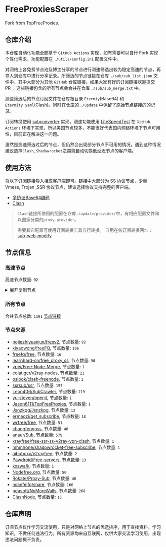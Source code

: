 # FreeProxiesScraper

Fork from TopFreeProxies.

## 仓库介绍
本仓库自动化功能全部基于 `GitHub Actions` 实现，如有需要可以自行 Fork 实现个性化需求，功能配置在 `./utils/config.ini` 配置文件中。

对网络上各免费节点池及博主分享的节点进行测速筛选出较为稳定高速的节点，再导入到仓库中进行分享记录。所筛选的节点链接在仓库 `./sub/sub_list.json` 文件中，其中大部分为其他 `GitHub` 仓库链接，如果大家有好的订阅链接欢迎提交 PR ，这些链接包含的所有节点会合并在仓库 `./sub/sub_merge.txt` 中。

测速筛选后的节点订阅文件在仓库根目录 `Eterniy`(Base64) 和 `Eternity.yaml`(Clash)。同时在仓库的 `./update` 中保留了原始节点链接的的记录。

订阅转换使用 [subconverter](https://github.com/tindy2013/subconverter) 实现，测速功能使用 [LiteSpeedTest](https://github.com/xxf098/LiteSpeedTest) 在 `GitHub Actions` 环境下实现，所以美国节点较多，不能很好代表国内网络环境下节点可用性，目前正在解决这一问题。

虽然是测速筛选过后的节点，但仍然会出现部分节点不可用的情况，遇到这种情况建议选择`Clash`, `Shadowrocket`之类能自动切换低延迟节点的客户端。

## 使用方法
将以下订阅链接导入相应客户端即可。链接中大部分为 SS 协议节点，少量 Vmess, Trojan ,SSR 协议节点，建议选择协议支持完整的客户端。

- [多协议Base64编码](https://raw.githubusercontent.com/caijh/FreeProxiesScraper/master/Eternity)
- [Clash](https://raw.githubusercontent.com/caijh/FreeProxiesScraper/master/Eternity.yaml)

>`Clash`链接所使用的配置在仓库`./update/provider/`中，有相应配置文件和以国家分类的`proxy-provider`。
>
>需要其它配置可使用订阅转换工具自行转换。
>自用在线订阅转换网址：[sub-web-modify](https://sub.v1.mk/)

## 节点信息
### 高速节点
高速节点数量: `92`
<details>
  <summary>展开复制节点</summary>

    vmess://eyJ2IjoiMiIsInBzIjoi8J+Hr/Cfh7UgZ2l0aHViLmNvbS9mcmVlZnEgLSDml6XmnKzkuJzkuqzpg71BbWF6b27mlbDmja7kuK3lv4MgOSIsImFkZCI6ImpwNi5saWFucGkueHl6IiwicG9ydCI6IjIzMjM0IiwidHlwZSI6Im5vbmUiLCJpZCI6IjkyNjlmYjk3LTRmYTgtNDcyYS05ZTc3LTc2YjZhNjQxMTQyYSIsImFpZCI6IjAiLCJuZXQiOiJ0Y3AiLCJwYXRoIjoiLyIsImhvc3QiOiJqcDYubGlhbnBpLnh5eiIsInRscyI6IiJ9
    ss://YWVzLTI1Ni1jZmI6YW1hem9uc2tyMDU@18.139.111.243:443#%F0%9F%87%B8%F0%9F%87%AC%2013%7C%F0%9F%87%B8%F0%9F%87%AC%20%E7%8B%AE%E5%9F%8E%E7%89%B9%E6%AE%8A%7C%40ripaojiedian
    vmess://eyJ2IjoiMiIsInBzIjoi8J+HrfCfh7Ag6aaZ5rivXzEwMjYxMTAxMCIsImFkZCI6IjguMjE4LjE4MS4xODkiLCJwb3J0IjoiODAiLCJ0eXBlIjoibm9uZSIsImlkIjoiZWZjYjdkN2MtYzU4Mi00NmY1LWVlZmYtMGU1NTMzNDI1MjhkIiwiYWlkIjoiMCIsIm5ldCI6IndzIiwicGF0aCI6Ii90Z0Boa2FhMCIsImhvc3QiOiJici5neS55b3V4dWFuLTEuNjY2ODg4ODgueHl6IiwidGxzIjoiIn0=
    vmess://eyJ2IjoiMiIsInBzIjoi8J+HrfCfh7Ag6aaZ5rivXzEwMjYxMTEwMSIsImFkZCI6IjQ3LjU3LjE0LjEiLCJwb3J0IjoiODAiLCJ0eXBlIjoibm9uZSIsImlkIjoiZWZjYjdkN2MtYzU4Mi00NmY1LWVlZmYtMGU1NTMzNDI1MjhkIiwiYWlkIjoiMCIsIm5ldCI6IndzIiwicGF0aCI6Ii90Z0Boa2FhMCIsImhvc3QiOiJici5neS55b3V4dWFuLTEuNjY2ODg4ODgueHl6IiwidGxzIjoiIn0=
    vmess://eyJ2IjoiMiIsInBzIjoi8J+HrfCfh7Ag6aaZ5rivXzEwMjYxMTA5OCIsImFkZCI6IjguMjEwLjE1MS42OSIsInBvcnQiOiI4MCIsInR5cGUiOiJub25lIiwiaWQiOiJlZmNiN2Q3Yy1jNTgyLTQ2ZjUtZWVmZi0wZTU1MzM0MjUyOGQiLCJhaWQiOiIwIiwibmV0Ijoid3MiLCJwYXRoIjoiL3RnQGhrYWEwIiwiaG9zdCI6ImJyLmd5LnlvdXh1YW4tMS42NjY4ODg4OC54eXoiLCJ0bHMiOiIifQ==
    vmess://eyJ2IjoiMiIsInBzIjoi8J+HrfCfh7Ag6aaZ5rivXzEwMjYxMTA5OSIsImFkZCI6IjQ3LjI0My4xNjIuNDkiLCJwb3J0IjoiODAiLCJ0eXBlIjoibm9uZSIsImlkIjoiZWZjYjdkN2MtYzU4Mi00NmY1LWVlZmYtMGU1NTMzNDI1MjhkIiwiYWlkIjoiMCIsIm5ldCI6IndzIiwicGF0aCI6Ii90Z0Boa2FhMCIsImhvc3QiOiJici5neS55b3V4dWFuLTEuNjY2ODg4ODgueHl6IiwidGxzIjoiIn0=
    vmess://eyJ2IjoiMiIsInBzIjoi8J+HrfCfh7Ag6aaZ5rivXzEwMjYxMTA5NiIsImFkZCI6IjguMjE4LjE0Mi4yNTMiLCJwb3J0IjoiODAiLCJ0eXBlIjoibm9uZSIsImlkIjoiZWZjYjdkN2MtYzU4Mi00NmY1LWVlZmYtMGU1NTMzNDI1MjhkIiwiYWlkIjoiMCIsIm5ldCI6IndzIiwicGF0aCI6Ii90Z0Boa2FhMCIsImhvc3QiOiJici5neS55b3V4dWFuLTEuNjY2ODg4ODgueHl6IiwidGxzIjoiIn0=
    vmess://eyJ2IjoiMiIsInBzIjoi8J+HuPCfh6wgMTd88J+HuPCfh6xfU0df5paw5Yqg5Z2hXzNf55Sx5b+r5Zi056eR5oqA5o+Q5L6bO2trenVpLmNvbTMiLCJhZGQiOiI4LjIyMi4yMzYuMjI5IiwicG9ydCI6IjgwIiwidHlwZSI6Im5vbmUiLCJpZCI6ImVmY2I3ZDdjLWM1ODItNDZmNS1lZWZmLTBlNTUzMzQyNTI4ZCIsImFpZCI6IjAiLCJuZXQiOiJ3cyIsInBhdGgiOiIvdGdAaGthYTAiLCJob3N0IjoiYnIuZ3kueW91eHVhbi0xLjY2Njg4ODg4Lnh5eiIsInRscyI6IiJ9
    vmess://eyJ2IjoiMiIsInBzIjoi8J+HrfCfh7Ag6aaZ5rivXzEwMjYxMTA5NyIsImFkZCI6IjguMjE4LjEyNy4yNDkiLCJwb3J0IjoiODAiLCJ0eXBlIjoibm9uZSIsImlkIjoiZWZjYjdkN2MtYzU4Mi00NmY1LWVlZmYtMGU1NTMzNDI1MjhkIiwiYWlkIjoiMCIsIm5ldCI6IndzIiwicGF0aCI6Ii90Z0Boa2FhMCIsImhvc3QiOiJici5neS55b3V4dWFuLTEuNjY2ODg4ODgueHl6IiwidGxzIjoiIn0=
    vmess://eyJ2IjoiMiIsInBzIjoi8J+HrfCfh7Ag6aaZ5rivXzEwMjYxMTEwMiIsImFkZCI6IjE1Ni41OS4xNTMuNzMiLCJwb3J0IjoiODAiLCJ0eXBlIjoibm9uZSIsImlkIjoiZWZjYjdkN2MtYzU4Mi00NmY1LWVlZmYtMGU1NTMzNDI1MjhkIiwiYWlkIjoiMCIsIm5ldCI6IndzIiwicGF0aCI6Ii90Z0Boa2FhMCIsImhvc3QiOiJici5neS55b3V4dWFuLTEuNjY2ODg4ODgueHl6IiwidGxzIjoiIn0=
    ss://YWVzLTEyOC1nY206ZWQ1MzI1MWQtODNlYi00M2ZhLTk0MzktYjFiYzQ1YmY3Y2Ez@cdn.alibaba-kunlun.com:14107#%F0%9F%87%A8%F0%9F%87%B3%20Relay%20%F0%9F%87%B9%F0%9F%87%BC%20Taiwan%28ChatGPT%29%2033%20TG%40SSRSUB
    ss://Y2hhY2hhMjAtaWV0Zi1wb2x5MTMwNTo3MjgyMjliOS0xNjRlLTQ1Y2ItYmZiMy04OTZiM2EwNTZhMTg@node01.gde52px1vwf5q6301fxn.catapi.management:10010#%F0%9F%87%A8%F0%9F%87%B3%20Relay%20%F0%9F%87%B9%F0%9F%87%BC%20Taiwan%28ChatGPT%29%2011%20TG%40SSRSUB
    ss://YWVzLTEyOC1nY206YzE3YTEwMGMtYzgxNi00N2E5LTljYzYtYWIwNmFhY2MxMWI3@tw2.linghun3.xyz:40005#%F0%9F%87%A8%F0%9F%87%B3%20Relay%20%F0%9F%87%B9%F0%9F%87%BC%20Taiwan%28ChatGPT%29%2016%20TG%40SSRSUB
    ss://YWVzLTEyOC1nY206YzE3YTEwMGMtYzgxNi00N2E5LTljYzYtYWIwNmFhY2MxMWI3@tw1.linghun3.xyz:40004#%F0%9F%87%A8%F0%9F%87%B3%20Relay%20%F0%9F%87%B9%F0%9F%87%BC%20Taiwan%28ChatGPT%29%2017%20TG%40SSRSUB
    ss://Y2hhY2hhMjAtaWV0Zi1wb2x5MTMwNTpkNWRkMzcxYy0xMWRiLTRjZmItYjQ1OC0wNzJmMGZiZDBlMTg@assets.flareai.site:15343#%F0%9F%87%A8%F0%9F%87%B3%20Relay%20%F0%9F%87%B9%F0%9F%87%BC%20Taiwan%28ChatGPT%29%2004%20TG%40SSRSUB
    ss://Y2hhY2hhMjAtaWV0Zi1wb2x5MTMwNTpiNmJmOGYxMi03MmQ4LTQ3MGUtOWJlYS05NTQ1N2ZkMjQ5NDk@api-wx-4.rancho.gay:50110#%F0%9F%87%A8%F0%9F%87%B3%20Relay%20%F0%9F%87%B9%F0%9F%87%BC%20Taiwan%28ChatGPT%29%2035%20TG%40SSRSUB
    ss://Y2hhY2hhMjAtaWV0Zi1wb2x5MTMwNTpkNWRkMzcxYy0xMWRiLTRjZmItYjQ1OC0wNzJmMGZiZDBlMTg@catlog.flareai.science:15543#%F0%9F%87%AD%F0%9F%87%B0%20Relay%20%F0%9F%87%AD%F0%9F%87%B0%20Hong%20Kong%2003%20TG%40SSRSUB
    ss://YWVzLTEyOC1nY206ZGU0Njc3NjgtODU0MC00M2RlLTg4YTQtNzI5OWEyYmJlYWVj@03.xn--8fr22cd4k1m9c.cn:44521#%F0%9F%87%AD%F0%9F%87%B0%20Relay%20%F0%9F%87%AD%F0%9F%87%B0%20Hong%20Kong%2048%20TG%40SSRSUB
    ss://YWVzLTI1Ni1nY206YmIwZjE1NjgtNGNiMy00OTBkLTgyYzQtZjY1NDQ1NWNkMDdj@gzdx.jcnode.top:40002#%F0%9F%87%AD%F0%9F%87%B0%20Relay%20%F0%9F%87%AD%F0%9F%87%B0%20Hong%20Kong%2053%20TG%40SSRSUB
    ss://Y2hhY2hhMjAtaWV0Zi1wb2x5MTMwNTpmZDZiMDMxZS03YjM1LTQ3MTYtOGU1My0wNjBjNzU1YjUyNTk@zjcu.lele233.top:26111#%F0%9F%87%AD%F0%9F%87%B0%20Relay%20%F0%9F%87%AD%F0%9F%87%B0%20Hong%20Kong%28ChatGPT%29%2006%20TG%40SSRSUB
    ss://YWVzLTI1Ni1nY206YzE3YTEwMGMtYzgxNi00N2E5LTljYzYtYWIwNmFhY2MxMWI3@hk3.linghun3.xyz:40002#%F0%9F%87%AD%F0%9F%87%B0%20Relay%20%F0%9F%87%AD%F0%9F%87%B0%20Hong%20Kong%28ChatGPT%29%2026%20TG%40SSRSUB
    ss://Y2hhY2hhMjAtaWV0Zi1wb2x5MTMwNTowOGMwMDQxZS0xMDVlLTQzYjctOTYyNy1iMjhlOGY2MmZkMDA@gdcm.v-too.cloud:37532#%F0%9F%87%AF%F0%9F%87%B5%20Relay%20%F0%9F%87%AF%F0%9F%87%B5%20Japan%2001%20TG%40SSRSUB
    ss://Y2hhY2hhMjAtaWV0Zi1wb2x5MTMwNTpmNGVmNzU3YS0zZDBjLTQxMjYtYjQwOS03Njc1ZjdkYThhNmM@zf.678889.xyz:44012#%F0%9F%87%AF%F0%9F%87%B5%20Relay%20%F0%9F%87%AF%F0%9F%87%B5%20Japan%2010%20TG%40SSRSUB
    ss://YWVzLTEyOC1nY206NjY1MmE1MTctMzZkYS00ZGI0LTk2MDctMzI2YzJkYjlhYTcw@piniasg01.abbblog.xyz:37908#%F0%9F%87%B8%F0%9F%87%AC%20Relay%20%F0%9F%87%B8%F0%9F%87%AC%20Singapore%2001%20TG%40SSRSUB
    ss://YWVzLTEyOC1nY206YzE3YTEwMGMtYzgxNi00N2E5LTljYzYtYWIwNmFhY2MxMWI3@sg2.linghun3.xyz:40009#%F0%9F%87%B8%F0%9F%87%AC%20Relay%20%F0%9F%87%B8%F0%9F%87%AC%20Singapore%28ChatGPT%29%2019%20TG%40SSRSUB
    trojan://c39d5e05-3d06-317e-b5ca-e2f71b661570@azhj.xifasd.top:20767?allowInsecure=0&sni=ssl.ssl12.xyz#%F0%9F%87%A8%F0%9F%87%B3%20Relay%20%F0%9F%87%B9%F0%9F%87%BC%20Taiwan%28ChatGPT%29%2002%20TG%40SSRSUB
    trojan://bd1f1b56-631b-308e-9f48-ec4a1d97aeaf@gg.xn--gmqa02ag57d.com:36821?allowInsecure=0&sni=z262.hongkongnode.top#%F0%9F%87%A8%F0%9F%87%B3%20Relay%20%F0%9F%87%B9%F0%9F%87%BC%20Taiwan%28ChatGPT%29%2023%20TG%40SSRSUB
    trojan://2dbe179f-47b2-46e9-bf58-bd7f68c491a3@a006.zhuan99.men:10006?allowInsecure=0&sni=zhu.99ton.men#%F0%9F%87%A8%F0%9F%87%B3%20Relay%20%F0%9F%87%B9%F0%9F%87%BC%20Taiwan%28ChatGPT%29%2024%20TG%40SSRSUB
    trojan://6d9d7c53-3dcd-43bf-b60c-cac077817077@805tw.ljydw.top:443?allowInsecure=0&sni=805tw.ljydw.top#%F0%9F%87%A8%F0%9F%87%B3%20Taiwan%28ChatGPT%29%2009%20TG%40SSRSUB
    trojan://6d9d7c53-3dcd-43bf-b60c-cac077817077@0309tw.ljydw.top:443?allowInsecure=0&sni=0309tw.ljydw.top#%F0%9F%87%A8%F0%9F%87%B3%20Taiwan%28ChatGPT%29%2010%20TG%40SSRSUB
    trojan://6d9d7c53-3dcd-43bf-b60c-cac077817077@419tw.ljydw.top:443?allowInsecure=0&sni=419tw.ljydw.top#%F0%9F%87%A8%F0%9F%87%B3%20Taiwan%28ChatGPT%29%2022%20TG%40SSRSUB
    trojan://6d9d7c53-3dcd-43bf-b60c-cac077817077@625tw.ljydw.top:80?allowInsecure=0&sni=625tw.ljydw.top#%F0%9F%87%A8%F0%9F%87%B3%20Taiwan%28ChatGPT%29%2029%20TG%40SSRSUB
    trojan://a21e5380-7711-4c6d-af44-e6210e5436af@hk19.microsoftjs.top:443?allowInsecure=0#%F0%9F%87%AD%F0%9F%87%B0%20Hong%20Kong%2001%20TG%40SSRSUB
    trojan://be8b8f45-a290-4405-8699-ffeb07f3ee24@16.162.44.241:443?allowInsecure=0&sni=16-163-218-240.nhost.00cdn.com#%F0%9F%87%AD%F0%9F%87%B0%20Hong%20Kong%2005%20TG%40SSRSUB
    trojan://2dbe179f-47b2-46e9-bf58-bd7f68c491a3@a017.zhuan99.men:10017?allowInsecure=0&sni=zhu.99ton.men#%F0%9F%87%AD%F0%9F%87%B0%20Relay%20%F0%9F%87%AD%F0%9F%87%B0%20Hong%20Kong%2029%20TG%40SSRSUB
    trojan://2dbe179f-47b2-46e9-bf58-bd7f68c491a3@a001.zhuan99.men:10001?allowInsecure=0&sni=zhu.99ton.men#%F0%9F%87%AD%F0%9F%87%B0%20Relay%20%F0%9F%87%AD%F0%9F%87%B0%20Hong%20Kong%2032%20TG%40SSRSUB
    trojan://2dbe179f-47b2-46e9-bf58-bd7f68c491a3@a015.zhuan99.men:10015?allowInsecure=0&sni=zhu.99ton.men#%F0%9F%87%AD%F0%9F%87%B0%20Relay%20%F0%9F%87%AD%F0%9F%87%B0%20Hong%20Kong%2045%20TG%40SSRSUB
    trojan://6d9d7c53-3dcd-43bf-b60c-cac077817077@330hk02.ljydw.top:14433?allowInsecure=0&sni=330hk02.ljydw.top#%F0%9F%87%B8%F0%9F%87%AC%20Singapore%2006%20TG%40SSRSUB
    trojan://6d9d7c53-3dcd-43bf-b60c-cac077817077@330sg01.ljydw.top:14439?allowInsecure=0&sni=330sg01.ljydw.top#%F0%9F%87%B8%F0%9F%87%AC%20Singapore%2048%20TG%40SSRSUB
    vmess://eyJ2IjoiMiIsInBzIjoi8J+HuPCfh6wg5paw5Yqg5Z2hXzEwMjYxMTAwNCIsImFkZCI6IjE0Ni4xOTAuMTA0LjY3IiwicG9ydCI6IjE4MTU0IiwidHlwZSI6Im5vbmUiLCJpZCI6IjI0YzNmNWUyLTdiNmEtNDZmMS04MjFmLTI0NDlmNDhiZmJlMyIsImFpZCI6IjAiLCJuZXQiOiJ3cyIsInBhdGgiOiIvIiwiaG9zdCI6IiIsInRscyI6IiJ9
    vmess://eyJ2IjoiMiIsInBzIjoi8J+HuPCfh6wg5paw5Yqg5Z2hXzEwMjYxMTA5MSIsImFkZCI6IjE4LjE0MS4xOTIuMTY1IiwicG9ydCI6IjE1OTE2IiwidHlwZSI6Im5vbmUiLCJpZCI6ImI3YWY3OGQxLTE2NjYtNGYyMC1mZGEwLTA5YjYwMjE5ZTY5OCIsImFpZCI6IjAiLCJuZXQiOiJ3cyIsInBhdGgiOiIvIiwiaG9zdCI6IiIsInRscyI6IiJ9
    vmess://eyJ2IjoiMiIsInBzIjoi8J+HsPCfh7cg576O5Zu9LXZtZXNzLWFtZGtyLnB0dXUubWw0NDMt6KKr5aKZLeS4rei9rDE0Ni41Ni45Ni43NS3op6PplIHpn6nlm73lnLDljLpORumdnuiHquWItuWJpyIsImFkZCI6ImFtZGtyLnB0dXUubWwiLCJwb3J0IjoiNDQzIiwidHlwZSI6Im5vbmUiLCJpZCI6ImUyY2RjMzA1LWRkYTctNDY1ZS1iNjc1LWJhMDQ2OGQyYThiMyIsImFpZCI6IjQiLCJuZXQiOiJ3cyIsInBhdGgiOiIvOTg3IiwiaG9zdCI6ImFtZGtyLnB0dXUubWwiLCJ0bHMiOiJ0bHMifQ==
    vmess://eyJ2IjoiMiIsInBzIjoi8J+HsPCfh7cg576O5Zu9LXZtZXNzLWFtZGtyLnB0dXUuZ2E0NDMt6KKr5aKZLeS4rei9rDE1Mi42OS4yMjkuMjIyLeino+mUgemfqeWbveWcsOWMuk5G6Z2e6Ieq5Yi25YmnIiwiYWRkIjoiYW1ka3IucHR1dS5nYSIsInBvcnQiOiI0NDMiLCJ0eXBlIjoibm9uZSIsImlkIjoiYTYxMmI2N2YtYTc5Yi00YTcxLWE4MmItYTQ2OTA2NzUyMDIzIiwiYWlkIjoiNCIsIm5ldCI6IndzIiwicGF0aCI6Ii80MDgiLCJob3N0IjoiYW1ka3IucHR1dS5nYSIsInRscyI6InRscyJ9
    vmess://eyJ2IjoiMiIsInBzIjoi8J+Hr/Cfh7Ug576O5Zu9LXZtZXNzLWpwYW1kLmZpbmV5b28ubWw0NDMt6KKr5aKZLeS4rei9rDEzOC4yLjMzLjEwMi3op6PplIHml6XmnKzlnLDljLpORumdnuiHquWItuWJpyIsImFkZCI6ImpwYW1kLmZpbmV5b28ubWwiLCJwb3J0IjoiNDQzIiwidHlwZSI6Im5vbmUiLCJpZCI6IjM1ZTVlMmVhLTEzNzItNDc0NS1kZmY4LWZiMmJkMTEwMTZjNCIsImFpZCI6IjQiLCJuZXQiOiJ3cyIsInBhdGgiOiIvMTIzIiwiaG9zdCI6ImpwYW1kLmZpbmV5b28ubWwiLCJ0bHMiOiJ0bHMifQ==
    vmess://eyJ2IjoiMiIsInBzIjoi8J+HuvCfh7gg576O5Zu9IDA1MSIsImFkZCI6ImNsb3VkY29uZWFhYS5nb3Jnb3JjaGlja2VuLm9uZSIsInBvcnQiOiI4NDQzIiwidHlwZSI6Im5vbmUiLCJpZCI6IjFjZWMxZWJjLWI0ODktNDc2OS1mMmQ5LWUwNzliNTgzMmE2MCIsImFpZCI6IjAiLCJuZXQiOiJ3cyIsInBhdGgiOiIvY2xvdWRjb25lYWFhIiwiaG9zdCI6ImNsb3VkY29uZWFhYS5nb3Jnb3JjaGlja2VuLm9uZSIsInRscyI6InRscyJ9
    vmess://eyJ2IjoiMiIsInBzIjoi8J+HuvCfh7ggX1VTX+e+juWbvV95dWnnp5HmioBfMTAyIiwiYWRkIjoiMTkyLjc0LjI0MS4yMTIiLCJwb3J0IjoiNDQzIiwidHlwZSI6Im5vbmUiLCJpZCI6IjQxODA0OGFmLWEyOTMtNGI5OS05YjBjLTk4Y2EzNTgwZGQyNCIsImFpZCI6IjY0IiwibmV0Ijoid3MiLCJwYXRoIjoiL3BhdGgvMTY5ODIzOTg4ODkxNCIsImhvc3QiOiJ3d3cuNjUzMDkzODQueHl6IiwidGxzIjoidGxzIn0=
    vmess://eyJ2IjoiMiIsInBzIjoi8J+HuvCfh7ggZ2l0aHViLmNvbS9mcmVlZnEgLSDnvo7lm73liqDliKnnpo/lsLzkuprlt57mtJvmnYnnn7bluIJTaGFya1RlY2jmlbDmja7kuK3lv4MgMSIsImFkZCI6IjEwNy4xNjcuMTYuODUiLCJwb3J0IjoiNDQzIiwidHlwZSI6Im5vbmUiLCJpZCI6Ijc2NDBhMWU3LTk3MDEtNDI4ZS1hNGIyLTE5YjNlN2RkNmY5ZiIsImFpZCI6IjY0IiwibmV0Ijoid3MiLCJwYXRoIjoiL3BhdGgvMDgwODIyMjcyOTE0IiwiaG9zdCI6Ind3dy41MTEwOTA1Ny54eXoiLCJ0bHMiOiJ0bHMifQ==
    vmess://eyJ2IjoiMiIsInBzIjoi8J+HqPCfh6Yg5Yqg5ou/5aSnIDE3MiIsImFkZCI6Im5vbW9yZS5oaWRlaXAudGsiLCJwb3J0IjoiODQ0MyIsInR5cGUiOiJub25lIiwiaWQiOiI4NzRhNjBjZC1mMDk5LTQ5OWEtOGFlZS1lNDYwNmNjZjNlODYiLCJhaWQiOiIwIiwibmV0Ijoid3MiLCJwYXRoIjoiLyIsImhvc3QiOiJub21vcmUuaGlkZWlwLnRrIiwidGxzIjoidGxzIn0=
    vmess://eyJ2IjoiMiIsInBzIjoi8J+HuvCfh7gg576O5Zu9XzEwMjYxMTAxMiIsImFkZCI6IjE3Mi42Ny4xMzEuMTUwIiwicG9ydCI6IjQ0MyIsInR5cGUiOiJub25lIiwiaWQiOiIwM2ZjYzYxOC1iOTNkLTY3OTYtNmFlZC04YTM4Yzk3NWQ1ODEiLCJhaWQiOiIxIiwibmV0Ijoid3MiLCJwYXRoIjoibGlua3Z3cyIsImhvc3QiOiJvbGl2LmJlYXV0eSIsInRscyI6InRscyJ9
    vmess://eyJ2IjoiMiIsInBzIjoi8J+HuvCfh7gg576O5Zu9XzEwMjYxMTI1MiIsImFkZCI6IjE3Mi42Ny4yMjkuMzYiLCJwb3J0IjoiMjA4NiIsInR5cGUiOiJub25lIiwiaWQiOiI1OGZlMTU0Mi01MjkwLTQwYWQtODE1YS03NzcwN2E4MWFmZTUiLCJhaWQiOiIwIiwibmV0Ijoid3MiLCJwYXRoIjoiL0lPZWJoTE1obDFDVGJGSGJMOTVteWZSWDIiLCJob3N0IjoiY2E2LnRlaG1lMTAwLmZ1biIsInRscyI6IiJ9
    vmess://eyJ2IjoiMiIsInBzIjoi8J+HuvCfh7gg576O5Zu9XzEwMjYxMTI1NCIsImFkZCI6IjE3Mi42Ny4yMjkuMTkiLCJwb3J0IjoiMjA4NiIsInR5cGUiOiJub25lIiwiaWQiOiI1OGZlMTU0Mi01MjkwLTQwYWQtODE1YS03NzcwN2E4MWFmZTUiLCJhaWQiOiIwIiwibmV0Ijoid3MiLCJwYXRoIjoiL0lPZWJoTE1obDFDVGJGSGJMOTVteWZSWDIiLCJob3N0IjoiY2E2LnRlaG1lMTAwLmZ1biIsInRscyI6IiJ9
    vmess://eyJ2IjoiMiIsInBzIjoi8J+HuvCfh7gg576O5Zu9XzEwMjYxMTcyNSIsImFkZCI6IjE3Mi42Ny4yMjkuMjQiLCJwb3J0IjoiODg4MCIsInR5cGUiOiJub25lIiwiaWQiOiI2MTdjOWJjNC00MTE2LTQxYzYtOTllMC1hY2U0OWEzOGZjZGIiLCJhaWQiOiIwIiwibmV0Ijoid3MiLCJwYXRoIjoiL0pudjhWaVpPVVZnaWpqT2gwcDV1R2pIblhJaVkiLCJob3N0IjoiZnI3LnRlaG1lMTAwLmZ1biIsInRscyI6IiJ9
    vmess://eyJ2IjoiMiIsInBzIjoi8J+HuvCfh7gg576O5Zu9IDEwOSIsImFkZCI6Im4xNjk3NzY1NzcyLml6d2h2YW4uY24iLCJwb3J0IjoiNDQzIiwidHlwZSI6Im5vbmUiLCJpZCI6ImJhOTg0Njc4LWNhODEtNDQ0My1hOWRhLTU4YWRlYTQzZDViMCIsImFpZCI6IjAiLCJuZXQiOiJ3cyIsInBhdGgiOiIvIiwiaG9zdCI6Im4xNjk3NzY1NzcyLml6d2h2YW4uY24iLCJ0bHMiOiJ0bHMifQ==
    vmess://eyJ2IjoiMiIsInBzIjoi8J+HuvCfh7ggZ2l0aHViLmNvbS9mcmVlZnEgLSDnvo7lm71DbG91ZEZsYXJl5YWs5Y+4Q0RO6IqC54K5IDYiLCJhZGQiOiJ3d3cuc3BlZWR0ZXN0Lm5ldCIsInBvcnQiOiI4MCIsInR5cGUiOiJub25lIiwiaWQiOiJiZjc1MTA4ZS03YmVjLTRmZTAtOGRiOS0zZDQ5ODVkZDNiZDYiLCJhaWQiOiIwIiwibmV0Ijoid3MiLCJwYXRoIjoiLyIsImhvc3QiOiJpdDEueHYycmF5Lm5ldCIsInRscyI6IiJ9
    vmess://eyJ2IjoiMiIsInBzIjoi8J+HuvCfh7gg576O5Zu9XzEwMjYxMTI0OCIsImFkZCI6IjE3Mi42Ny4yMjkuMjgiLCJwb3J0IjoiODg4MCIsInR5cGUiOiJub25lIiwiaWQiOiI2MTdjOWJjNC00MTE2LTQxYzYtOTllMC1hY2U0OWEzOGZjZGIiLCJhaWQiOiIwIiwibmV0Ijoid3MiLCJwYXRoIjoiL0pudjhWaVpPVVZnaWpqT2gwcDV1R2pIblhJaVkiLCJob3N0IjoiZnI3LnRlaG1lMTAwLmZ1biIsInRscyI6IiJ9
    vmess://eyJ2IjoiMiIsInBzIjoi8J+HuvCfh7ggZ2l0aHViLmNvbS9mcmVlZnEgLSDnvo7lm71DbG91ZEZsYXJl5YWs5Y+4Q0RO6IqC54K5IDExIiwiYWRkIjoid3d3LnNwZWVkdGVzdC5uZXQiLCJwb3J0IjoiODAiLCJ0eXBlIjoibm9uZSIsImlkIjoiNjI1MTVhZjItMWRkOS00NjdiLTlkZDMtNzc0YWJlZmI2YTYyIiwiYWlkIjoiMCIsIm5ldCI6IndzIiwicGF0aCI6Ii8iLCJob3N0IjoiaHUxLnh2MnJheS5uZXQiLCJ0bHMiOiIifQ==
    trojan://5816b222-ee1d-4186-ac54-867c9db12842@172.232.148.56:443?allowInsecure=1&sni=sourceforge.net#%F0%9F%87%BA%F0%9F%87%B8%20%E7%BE%8E%E5%9B%BD_1025370
    vmess://eyJ2IjoiMiIsInBzIjoi8J+HuvCfh7gg576O5Zu9XzEwMjYxMTA2NyIsImFkZCI6InlobnNiMy5zaGFiaWppY2hhbmcuY29tIiwicG9ydCI6IjgwIiwidHlwZSI6Im5vbmUiLCJpZCI6ImM0NTg2OTVkLTY5MDgtNDVjMy05NTEyLWUwYzQ2NDE4NDU0YyIsImFpZCI6IjAiLCJuZXQiOiJ3cyIsInBhdGgiOiIvIiwiaG9zdCI6InlobnNiMy5zaGFiaWppY2hhbmcuY29tIiwidGxzIjoiIn0=
    ss://YWVzLTI1Ni1jZmI6ZjhmN2FDemNQS2JzRjhwMw@185.47.255.219:989#%F0%9F%87%BA%F0%9F%87%B8%2013%7C%F0%9F%87%BA%F0%9F%87%B8%20%E7%BE%8E%E5%9B%BD1%7C%40ripaojiedian
    vmess://eyJ2IjoiMiIsInBzIjoi8J+HqPCfh6Yg5Yqg5ou/5aSnIDIwOCIsImFkZCI6IjEwNC4yMS44NC42MCIsInBvcnQiOiI4NDQzIiwidHlwZSI6Im5vbmUiLCJpZCI6Ijg2NTg5N2FkLThkMDctNDAyMS1iN2MzLWQ4ZWI0YTI5ZWU4ZCIsImFpZCI6IjAiLCJuZXQiOiJ3cyIsInBhdGgiOiIveHRzbW9sIiwiaG9zdCI6ImJyY2YuZHVhYW9wZWQueHl6IiwidGxzIjoidGxzIn0=
    vmess://eyJ2IjoiMiIsInBzIjoi8J+HuvCfh7gg576O5Zu9XzEwMjYxMTExNDgiLCJhZGQiOiI1MS44MS4yMDEuMTQ4IiwicG9ydCI6Ijg4ODAiLCJ0eXBlIjoibm9uZSIsImlkIjoiMWIyYzFjYjQtNTVjYS00NWYwLWI2NjctMTE5ZTM5NWUxODE2IiwiYWlkIjoiMCIsIm5ldCI6IndzIiwicGF0aCI6Ii9hcGkvdjMvZG93bmxvYWQuZ2V0RmlsZSIsImhvc3QiOiIiLCJ0bHMiOiIifQ==
    vmess://eyJ2IjoiMiIsInBzIjoi8J+HuvCfh7ggVjAxMC0tVVMt5LuY6LS55o6o6I2QZGxqLnRmL3NzcnN1YiIsImFkZCI6InNpbmdhcG9yZS5jb20iLCJwb3J0IjoiODA4MCIsInR5cGUiOiJub25lIiwiaWQiOiJkM2Y4MzBhMi0yMDVhLTRiYmEtYTdjYS01ZTg3ODk5YWMwNGQiLCJhaWQiOiIwIiwibmV0Ijoid3MiLCJwYXRoIjoiL2FwaS92My9kb3dubG9hZC5nZXRGaWxlIiwiaG9zdCI6InNzcnN1Yi52MDAyLnNzcnN1Yi5jb20iLCJ0bHMiOiIifQ==
    vmess://eyJ2IjoiMiIsInBzIjoi8J+HuvCfh7ggVjAxMS0tVVMt5LuY6LS55o6o6I2QZGxqLnRmL3NzcnN1YiIsImFkZCI6Im5zMS52Mi12aXAuZnVuIiwicG9ydCI6IjgwODAiLCJ0eXBlIjoibm9uZSIsImlkIjoiZDNmODMwYTItMjA1YS00YmJhLWE3Y2EtNWU4Nzg5OWFjMDRkIiwiYWlkIjoiMCIsIm5ldCI6IndzIiwicGF0aCI6Ii9hcGkvdjMvZG93bmxvYWQuZ2V0RmlsZSIsImhvc3QiOiJzc3JzdWIudjAwMi5zc3JzdWIuY29tIiwidGxzIjoiIn0=
    vmess://eyJ2IjoiMiIsInBzIjoi8J+HuvCfh7ggVjAxMi0tVVMt5LuY6LS55o6o6I2QZGxqLnRmL3NzcnN1YiIsImFkZCI6ImNmLWx0LnNoYXJlY2VudHJlLm9ubGluZSIsInBvcnQiOiI4MDgwIiwidHlwZSI6Im5vbmUiLCJpZCI6ImQzZjgzMGEyLTIwNWEtNGJiYS1hN2NhLTVlODc4OTlhYzA0ZCIsImFpZCI6IjAiLCJuZXQiOiJ3cyIsInBhdGgiOiIvYXBpL3YzL2Rvd25sb2FkLmdldEZpbGUiLCJob3N0Ijoic3Nyc3ViLnYwMDIuc3Nyc3ViLmNvbSIsInRscyI6IiJ9
    vmess://eyJ2IjoiMiIsInBzIjoi8J+HuvCfh7ggVjAxNC0tVVMt5LuY6LS55o6o6I2QZGxqLnRmL3NzcnN1YiIsImFkZCI6Im5zMS52Mi12aXAuZnVuIiwicG9ydCI6IjgwODAiLCJ0eXBlIjoibm9uZSIsImlkIjoiZDNmODMwYTItMjA1YS00YmJhLWE3Y2EtNWU4Nzg5OWFjMDRkIiwiYWlkIjoiMCIsIm5ldCI6IndzIiwicGF0aCI6Ii9hcGkvdjMvZG93bmxvYWQuZ2V0RmlsZSIsImhvc3QiOiJzc3JzdWIudjAwMy5zc3JzdWIuY29tIiwidGxzIjoiIn0=
    vmess://eyJ2IjoiMiIsInBzIjoi8J+HuvCfh7ggVjAxNy0tVVMt5LuY6LS55o6o6I2QZGxqLnRmL3NzcnN1YiIsImFkZCI6Im5zMS52Mi12aXAuZnVuIiwicG9ydCI6IjgwODAiLCJ0eXBlIjoibm9uZSIsImlkIjoiZDNmODMwYTItMjA1YS00YmJhLWE3Y2EtNWU4Nzg5OWFjMDRkIiwiYWlkIjoiMCIsIm5ldCI6IndzIiwicGF0aCI6Ii9hcGkvdjMvZG93bmxvYWQuZ2V0RmlsZSIsImhvc3QiOiJzc3JzdWIudjAwNC5zc3JzdWIuY29tIiwidGxzIjoiIn0=
    vmess://eyJ2IjoiMiIsInBzIjoi8J+HuvCfh7ggVjAyNC0tVVMt5LuY6LS55o6o6I2QZGxqLnRmL3NzcnN1YiIsImFkZCI6ImNmLWx0LnNoYXJlY2VudHJlLm9ubGluZSIsInBvcnQiOiI4MDgwIiwidHlwZSI6Im5vbmUiLCJpZCI6ImQzZjgzMGEyLTIwNWEtNGJiYS1hN2NhLTVlODc4OTlhYzA0ZCIsImFpZCI6IjAiLCJuZXQiOiJ3cyIsInBhdGgiOiIvYXBpL3YzL2Rvd25sb2FkLmdldEZpbGUiLCJob3N0Ijoic3Nyc3ViLnYwMDYuc3Nyc3ViLmNvbSIsInRscyI6IiJ9
    vmess://eyJ2IjoiMiIsInBzIjoi5pyq55+lXzEwMjYxMTAwNSIsImFkZCI6IjE2Mi4xNTkuMjUwLjI0NiIsInBvcnQiOiI0NDMiLCJ0eXBlIjoibm9uZSIsImlkIjoiMTcyZGM2OWYtM2I0My00NDU3LThlZjgtZDU1NWIyZDM3ZjRhIiwiYWlkIjoiMCIsIm5ldCI6IndzIiwicGF0aCI6Ii9hSEZZQ2w0ekx0ZXBvMFl3S0hlUSIsImhvc3QiOiJzZXJ2aWNlNC5rYXJvcC5ob21lcyIsInRscyI6InRscyJ9
    vmess://eyJ2IjoiMiIsInBzIjoi5pyq55+lXzEwMjYxMTAxNiIsImFkZCI6IjEwNC4yMS4yNC4xNjgiLCJwb3J0IjoiODQ0MyIsInR5cGUiOiJub25lIiwiaWQiOiI4NzRhNjBjZC1mMDk5LTQ5OWEtOGFlZS1lNDYwNmNjZjNlODYiLCJhaWQiOiIwIiwibmV0Ijoid3MiLCJwYXRoIjoiLyIsImhvc3QiOiJub21vcmUuaGlkZWlwLnRrIiwidGxzIjoidGxzIn0=
    ss://YWVzLTI1Ni1jZmI6YW1hem9uc2tyMDU@18.143.182.115:443#%F0%9F%87%B8%F0%9F%87%AC%208%7C%F0%9F%87%B8%F0%9F%87%AC%20Singapore%2002%20%40nodpai
    vmess://eyJ2IjoiMiIsInBzIjoi8J+HqfCfh6og5b635Zu9XzEwMjYxMTAxMCIsImFkZCI6IjQ5LjEzLjExNS44IiwicG9ydCI6IjQ2ODE4IiwidHlwZSI6Im5vbmUiLCJpZCI6IjQyNzc2ZWQ2LWFhYzYtNGY5NC1kYWE1LWM2YmQxOThkMDliMiIsImFpZCI6IjAiLCJuZXQiOiJ3cyIsInBhdGgiOiIvdnBudjJyYXlzcGVlZCIsImhvc3QiOiIiLCJ0bHMiOiIifQ==
    trojan://a77ad20a55@91.209.70.106:443?allowInsecure=1&sni=ru1.connecton.surf#%F0%9F%87%B7%F0%9F%87%BA%20_RU_%E4%BF%84%E7%BD%97%E6%96%AF%E8%81%94%E9%82%A6_wmt10.26_199
    vmess://eyJ2IjoiMiIsInBzIjoi8J+HsvCfh74g6ams5p2l6KW/5LqaXzEwMjYxMTAwMiIsImFkZCI6Im15My5lbmNyeXB0ZWQubXkuaWQiLCJwb3J0IjoiODAiLCJ0eXBlIjoibm9uZSIsImlkIjoiNjVlMjQyODUtMWVlZC00MTdhLWE2OWEtOWVlMTgxOTI0ZTliIiwiYWlkIjoiMCIsIm5ldCI6IndzIiwicGF0aCI6Ii9wMUFaM0hwVkRRSHFPeVk0MFI5cWdnM0UiLCJob3N0IjoibXkzLmVuY3J5cHRlZC5teS5pZCIsInRscyI6IiJ9
    vmess://eyJ2IjoiMiIsInBzIjoi8J+HsvCfh74g6ams5p2l6KW/5LqaXzEwMjYxMTAwMyIsImFkZCI6Im15MS5lbmNyeXB0ZWQubXkuaWQiLCJwb3J0IjoiODAiLCJ0eXBlIjoibm9uZSIsImlkIjoiNThkMGU3ZjItOGJhNy00MTZkLTg0ZDUtNDNiMmU4MWQ4YTFkIiwiYWlkIjoiMCIsIm5ldCI6IndzIiwicGF0aCI6Ii9UNUtKRnFhRlI2Z3JyT1hmN1k4YVl6cVVhakIiLCJob3N0IjoibXkxLmVuY3J5cHRlZC5teS5pZCIsInRscyI6IiJ9
    vmess://eyJ2IjoiMiIsInBzIjoi8J+Ht/Cfh7og5L+E572X5pav6IGU6YKmXzEwMjYxMTAwMSIsImFkZCI6IjE5My4xODcuMTcyLjM5IiwicG9ydCI6IjMwNTIxIiwidHlwZSI6Im5vbmUiLCJpZCI6IjFhODgyNzNlLWYxMzMtNDdkMy04ZjlmLTI2YzdjNzBiZTIxMiIsImFpZCI6IjAiLCJuZXQiOiJ0Y3AiLCJwYXRoIjoiL1Q1S0pGcWFGUjZncnJPWGY3WThhWXpxVWFqQiIsImhvc3QiOiJteTEuZW5jcnlwdGVkLm15LmlkIiwidGxzIjoiIn0=
    trojan://telegram-id-privatevpns@13.50.161.93:22222?allowInsecure=0&sni=trj.rollingnext.co.uk#TR-TCP-TLS%20%F0%9F%87%B8%F0%9F%87%AA%20SE-13.50.161.9322222%20%F0%9F%93%A1%20PING-103.81-MS
    vmess://eyJ2IjoiMiIsInBzIjoi8J+HsvCfh74g6ams5p2l6KW/5LqaXzEwMjYxMTAwNCIsImFkZCI6Im15Mi5lbmNyeXB0ZWQubXkuaWQiLCJwb3J0IjoiODAiLCJ0eXBlIjoibm9uZSIsImlkIjoiM2ZlYWM3MmQtM2U1Zi00ZjJkLWE2MTYtZWZmNjY2YmMxYWQ2IiwiYWlkIjoiMCIsIm5ldCI6IndzIiwicGF0aCI6Ii9xcXpVTUV3ZGh4dUs2NTFGdHd5TlllMlFNdiIsImhvc3QiOiJteTIuZW5jcnlwdGVkLm15LmlkIiwidGxzIjoiIn0=
    vmess://eyJ2IjoiMiIsInBzIjoi5pyq55+lXzEwMjYxMTU0OCIsImFkZCI6ImJyY2YuZHVhYW9wZWQueHl6IiwicG9ydCI6Ijg0NDMiLCJ0eXBlIjoibm9uZSIsImlkIjoiODY1ODk3YWQtOGQwNy00MDIxLWI3YzMtZDhlYjRhMjllZThkIiwiYWlkIjoiMCIsIm5ldCI6IndzIiwicGF0aCI6Ii94dHNtb2wiLCJob3N0IjoiYnJjZi5kdWFhb3BlZC54eXoiLCJ0bHMiOiJ0bHMifQ==
    vmess://eyJ2IjoiMiIsInBzIjoi8J+HqPCfh7MgUmVsYXlf8J+HqPCfh7NDTi3wn4ew8J+HrUtIXzA1IHwxNC4wMk1iIiwiYWRkIjoiMTEyLjI5Ljk0LjIyIiwicG9ydCI6IjUzMzAwIiwidHlwZSI6Im5vbmUiLCJpZCI6IjQxODA0OGFmLWEyOTMtNGI5OS05YjBjLTk4Y2EzNTgwZGQyNCIsImFpZCI6IjY0IiwibmV0IjoidGNwIiwicGF0aCI6Ii94dHNtb2wiLCJob3N0IjoiYnJjZi5kdWFhb3BlZC54eXoiLCJ0bHMiOiIifQ==
    vmess://eyJ2IjoiMiIsInBzIjoi8J+HtfCfh60g6I+y5b6L5a6+XzEwMjYxMTAwMSIsImFkZCI6IjEwOS4yNDguMjUuNTkiLCJwb3J0IjoiMjkwNjQiLCJ0eXBlIjoibm9uZSIsImlkIjoiODk1ODQ0MGMtYWE4Ni00ZmYxLThlODgtNWM3YTA1MmQ1OTYxIiwiYWlkIjoiMCIsIm5ldCI6IndzIiwicGF0aCI6Ii9zcyIsImhvc3QiOiIxMDkuMjQ4LjI1LjU5IiwidGxzIjoiIn0=
    vmess://eyJ2IjoiMiIsInBzIjoi5pyq55+lXzEwMjYxMTE3NCIsImFkZCI6Ind3dy53aG8uaW50IiwicG9ydCI6IjgwIiwidHlwZSI6Im5vbmUiLCJpZCI6IjUyNzM2NTAzLTQ5YWEtNDcwNC1hZGEyLWQ3MDU5YTlmNjk3ZSIsImFpZCI6IjAiLCJuZXQiOiJ3cyIsInBhdGgiOiIvNTI3MzY1MDMtNDlhYS00NzA0LWFkYTItZDcwNTlhOWY2OTdlLXZtZXNzIiwiaG9zdCI6ImNjMi4xODA4LmNmIiwidGxzIjoiIn0=
    vmess://eyJ2IjoiMiIsInBzIjoi8J+HsvCfh74g6ams5p2l6KW/5LqaXzEwMjYxMTAwMSIsImFkZCI6Im15NC5lbmNyeXB0ZWQubXkuaWQiLCJwb3J0IjoiODAiLCJ0eXBlIjoibm9uZSIsImlkIjoiNTRmOWQ0ODktNDY3Ni00MDkwLWIyMWItYmI4NjYzM2I3NzAzIiwiYWlkIjoiMCIsIm5ldCI6IndzIiwicGF0aCI6Ii9DdmtybndaZjdrVVlzUW5oSGliakxjSyIsImhvc3QiOiJteTQuZW5jcnlwdGVkLm15LmlkIiwidGxzIjoiIn0=
    trojan://6d9d7c53-3dcd-43bf-b60c-cac077817077@805tw.ljydw.top:443?allowInsecure=0&sni=805tw.ljydw.top#%F0%9F%87%A8%F0%9F%87%B3%20Taiwan%28ChatGPT%29%2009%20TG%40SSRSUB%202
    ss://Y2hhY2hhMjAtaWV0Zi1wb2x5MTMwNTpkNWRkMzcxYy0xMWRiLTRjZmItYjQ1OC0wNzJmMGZiZDBlMTg@assets.flareai.site:15343#%F0%9F%87%A8%F0%9F%87%B3%20Relay%20%F0%9F%87%B9%F0%9F%87%BC%20Taiwan%28ChatGPT%29%2004%20TG%40SSRSUB%202
    ss://Y2hhY2hhMjAtaWV0Zi1wb2x5MTMwNTo3MjgyMjliOS0xNjRlLTQ1Y2ItYmZiMy04OTZiM2EwNTZhMTg@node01.gde52px1vwf5q6301fxn.catapi.management:10010#%F0%9F%87%A8%F0%9F%87%B3%20Relay%20%F0%9F%87%B9%F0%9F%87%BC%20Taiwan%28ChatGPT%29%2011%20TG%40SSRSUB%202
    ss://YWVzLTEyOC1nY206YzE3YTEwMGMtYzgxNi00N2E5LTljYzYtYWIwNmFhY2MxMWI3@tw2.linghun3.xyz:40005#%F0%9F%87%A8%F0%9F%87%B3%20Relay%20%F0%9F%87%B9%F0%9F%87%BC%20Taiwan%28ChatGPT%29%2016%20TG%40SSRSUB%202
    ss://YWVzLTEyOC1nY206YzE3YTEwMGMtYzgxNi00N2E5LTljYzYtYWIwNmFhY2MxMWI3@tw1.linghun3.xyz:40004#%F0%9F%87%A8%F0%9F%87%B3%20Relay%20%F0%9F%87%B9%F0%9F%87%BC%20Taiwan%28ChatGPT%29%2017%20TG%40SSRSUB%202
    ss://YWVzLTEyOC1nY206ZWQ1MzI1MWQtODNlYi00M2ZhLTk0MzktYjFiYzQ1YmY3Y2Ez@cdn.alibaba-kunlun.com:14107#%F0%9F%87%A8%F0%9F%87%B3%20Relay%20%F0%9F%87%B9%F0%9F%87%BC%20Taiwan%28ChatGPT%29%2033%20TG%40SSRSUB%202
    ss://Y2hhY2hhMjAtaWV0Zi1wb2x5MTMwNTpiNmJmOGYxMi03MmQ4LTQ3MGUtOWJlYS05NTQ1N2ZkMjQ5NDk@api-wx-4.rancho.gay:50110#%F0%9F%87%A8%F0%9F%87%B3%20Relay%20%F0%9F%87%B9%F0%9F%87%BC%20Taiwan%28ChatGPT%29%2035%20TG%40SSRSUB%202
    ss://Y2hhY2hhMjAtaWV0Zi1wb2x5MTMwNTpkNWRkMzcxYy0xMWRiLTRjZmItYjQ1OC0wNzJmMGZiZDBlMTg@assets.flareai.store:15743#%F0%9F%87%A9%F0%9F%87%AA%20Relay%20%F0%9F%87%A9%F0%9F%87%AA%20Germany%28ChatGPT%29%2002%20TG%40SSRSUB
    ss://Y2hhY2hhMjAtaWV0Zi1wb2x5MTMwNTo3MjgyMjliOS0xNjRlLTQ1Y2ItYmZiMy04OTZiM2EwNTZhMTg@node02.gde52px1vwf5q6301fxn.catapi.management:27811#%F0%9F%87%AC%F0%9F%87%A7%20Relay%20%F0%9F%87%AC%F0%9F%87%A7%20United%20Kingdom%28ChatGPT%29%2006%20TG%40SSRSUB
    


</details>

### 所有节点
合并节点总数: `1101`
[节点链接](https://raw.githubusercontent.com/caijh/TopFreeProxies/master/sub/sub_merge_base64.txt)

### 节点来源
- [pojiezhiyuanjun/freev2](https://github.com/pojiezhiyuanjun/freev2), 节点数量: `92`
- [xiyaowong/freeFQ](https://github.com/xiyaowong/freeFQ), 节点数量: `156`
- [freefq/free](https://github.com/freefq/free), 节点数量: `16`
- [learnhard-cn/free_proxy_ss](https://github.com/learnhard-cn/free_proxy_ss), 节点数量: `90`
- [vpei/Free-Node-Merge](https://github.com/vpei/Free-Node-Merge), 节点数量: `1`
- [colatiger/v2ray-nodes](https://github.com/colatiger/v2ray-nodes), 节点数量: `21`
- [oslook/clash-freenode](https://github.com/oslook/clash-freenode), 节点数量: `1`
- [ssrsub/ssr](https://github.com/ssrsub/ssr), 节点数量: `197`
- [Leon406/SubCrawler](https://github.com/Leon406/SubCrawler), 节点数量: `219`
- [yu-steven/openit](https://github.com/yu-steven/openit), 节点数量: `1`
- [Jason6111/TopFreeProxies](https://github.com/Jason6111/TopFreeProxies), 节点数量: `1`
- [Jsnzkpg/Jsnzkpg](https://github.com/Jsnzkpg/Jsnzkpg), 节点数量: `13`
- [ermaozi/get_subscribe](https://github.com/ermaozi/get_subscribe), 节点数量: `18`
- [wrfree/free](https://github.com/wrfree/free), 节点数量: `51`
- [changfengoss](https://github.com/ronghuaxueleng/get_v2), 节点数量: `40`
- [anaer/Sub](https://github.com/anaer/Sub), 节点数量: `579`
- [xrayfree/free-ssr-ss-v2ray-vpn-clash](https://github.com/xrayfree/free-ssr-ss-v2ray-vpn-clash), 节点数量: `1`
- [mhmhone/shadowrocket-free-subscribe](https://github.com/mhmhone/shadowrocket-free-subscribe), 节点数量: `1`
- [aiboboxx/v2rayfree](https://github.com/aiboboxx/v2rayfree), 节点数量: `2`
- [Pawdroid/Free-servers](https://github.com/Pawdroid/Free-servers), 节点数量: `13`
- [kxswa/k](https://github.com/kxswa/k), 节点数量: `1`
- [Nodefree.org](https://github.com/Fukki-Z/nodefree), 节点数量: `50`
- [Rokate/Proxy-Sub](https://github.com/Rokate/Proxy-Sub), 节点数量: `40`
- [mianfeifq/share](https://github.com/mianfeifq/share), 节点数量: `166`
- [peasoft/NoMoreWalls](https://github.com/peasoft/NoMoreWalls), 节点数量: `268`
- [ClashNode](https://clashnode.com/f/freenode), 节点数量: `15`


## 仓库声明
订阅节点仅作学习交流使用，只是对网络上节点的优选排序，用于查找资料，学习知识，不做任何违法行为。所有资源均来自互联网，仅供大家交流学习使用，出现违法问题概不负责。

